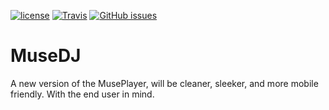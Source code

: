 [![license](https://img.shields.io/github/license/musedj/musedj.svg?style=flat-square)](https://raw.githubusercontent.com/MuseDJ/MuseDJ/master/LICENSE)
[![Travis](https://img.shields.io/travis/MuseDJ/MuseDJ.svg?style=flat-square)](https://travis-ci.org/MuseDJ/MuseDJ/builds)
[![GitHub issues](https://img.shields.io/github/issues/MuseDJ/MuseDJ.svg?style=flat-square)](https://github.com/MuseDJ/MuseDJ/issues)

# MuseDJ
A new version of the MusePlayer, will be cleaner, sleeker, and more mobile friendly.  With the end user in mind.

